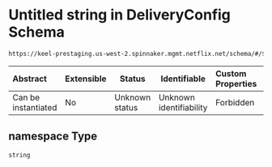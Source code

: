 # Untitled string in DeliveryConfig Schema

```txt
https://keel-prestaging.us-west-2.spinnaker.mgmt.netflix.net/schema/#/$defs/CustomizedMetricSpecification/properties/namespace
```




| Abstract            | Extensible | Status         | Identifiable            | Custom Properties | Additional Properties | Access Restrictions | Defined In                                                    |
| :------------------ | ---------- | -------------- | ----------------------- | :---------------- | --------------------- | ------------------- | ------------------------------------------------------------- |
| Can be instantiated | No         | Unknown status | Unknown identifiability | Forbidden         | Allowed               | none                | [keel.schema.json\*](keel.schema.json "open original schema") |

## namespace Type

`string`
